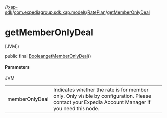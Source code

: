 //[xap-sdk](../../../index.md)/[com.expediagroup.sdk.xap.models](../index.md)/[RatePlan](index.md)/[getMemberOnlyDeal](get-member-only-deal.md)

# getMemberOnlyDeal

[JVM]\

public final [Boolean](https://docs.oracle.com/javase/8/docs/api/java/lang/Boolean.html)[getMemberOnlyDeal](get-member-only-deal.md)()

#### Parameters

JVM

| | |
|---|---|
| memberOnlyDeal | Indicates whether the rate is for member only.  Only visible by configuration. Please contact your Expedia Account Manager if you need this node. |
